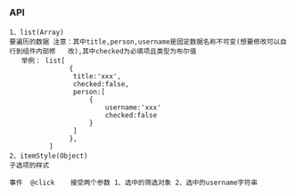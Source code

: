 ### API 
    1、list(Array)    
    要遍历的数据 注意：其中title,person,username是固定数据名称不可变(想要修改可以自行到组件内部修   改),其中checked为必填项且类型为布尔值
       举例： list[
                   {
                    title:'xxx',
                    checked:false,
                    person:[
                        {
                            username:'xxx'
                            checked:false
                        }
                    ]
                   },
              ]
    2、itemStyle(Object)
    子选项的样式

    事件  @click    接受两个参数 1、选中的筛选对象 2、选中的username字符串